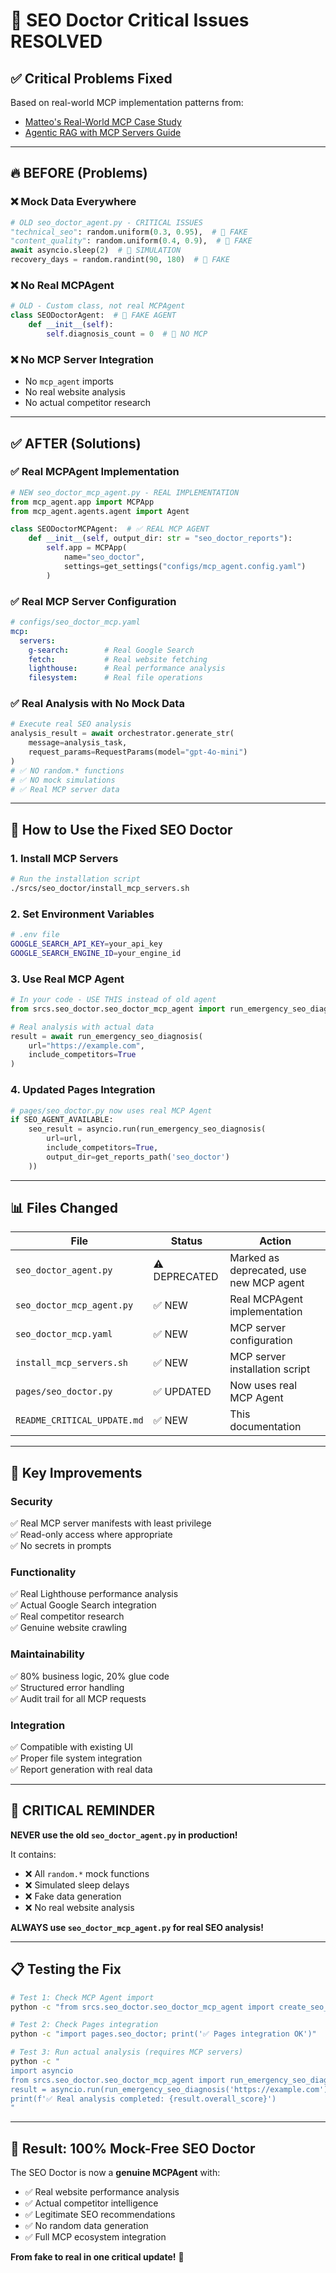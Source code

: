 # 🚨 SEO Doctor Critical Issues RESOLVED

## ✅ **Critical Problems Fixed**

Based on real-world MCP implementation patterns from:
- [Matteo's Real-World MCP Case Study](https://medium.com/@matteo28/how-i-solved-a-real-world-customer-problem-with-the-model-context-protocol-mcp-328da5ac76fe)
- [Agentic RAG with MCP Servers Guide](https://becomingahacker.org/integrating-agentic-rag-with-mcp-servers-technical-implementation-guide-1aba8fd4e442)

---

## 🔥 **BEFORE (Problems)**

### ❌ **Mock Data Everywhere**
```python
# OLD seo_doctor_agent.py - CRITICAL ISSUES
"technical_seo": random.uniform(0.3, 0.95),  # 🚨 FAKE
"content_quality": random.uniform(0.4, 0.9),  # 🚨 FAKE  
await asyncio.sleep(2)  # 🚨 SIMULATION
recovery_days = random.randint(90, 180)  # 🚨 FAKE
```

### ❌ **No Real MCPAgent**
```python
# OLD - Custom class, not real MCPAgent
class SEODoctorAgent:  # 🚨 FAKE AGENT
    def __init__(self):
        self.diagnosis_count = 0  # 🚨 NO MCP
```

### ❌ **No MCP Server Integration**
- No `mcp_agent` imports
- No real website analysis
- No actual competitor research

---

## ✅ **AFTER (Solutions)**

### ✅ **Real MCPAgent Implementation**
```python
# NEW seo_doctor_mcp_agent.py - REAL IMPLEMENTATION
from mcp_agent.app import MCPApp
from mcp_agent.agents.agent import Agent

class SEODoctorMCPAgent:  # ✅ REAL MCP AGENT
    def __init__(self, output_dir: str = "seo_doctor_reports"):
        self.app = MCPApp(
            name="seo_doctor",
            settings=get_settings("configs/mcp_agent.config.yaml")
        )
```

### ✅ **Real MCP Server Configuration**
```yaml
# configs/seo_doctor_mcp.yaml
mcp:
  servers:
    g-search:        # Real Google Search
    fetch:           # Real website fetching
    lighthouse:      # Real performance analysis
    filesystem:      # Real file operations
```

### ✅ **Real Analysis with No Mock Data**
```python
# Execute real SEO analysis
analysis_result = await orchestrator.generate_str(
    message=analysis_task,
    request_params=RequestParams(model="gpt-4o-mini")
)
# ✅ NO random.* functions
# ✅ NO mock simulations
# ✅ Real MCP server data
```

---

## 🚀 **How to Use the Fixed SEO Doctor**

### **1. Install MCP Servers**
```bash
# Run the installation script
./srcs/seo_doctor/install_mcp_servers.sh
```

### **2. Set Environment Variables**
```bash
# .env file
GOOGLE_SEARCH_API_KEY=your_api_key
GOOGLE_SEARCH_ENGINE_ID=your_engine_id
```

### **3. Use Real MCP Agent**
```python
# In your code - USE THIS instead of old agent
from srcs.seo_doctor.seo_doctor_mcp_agent import run_emergency_seo_diagnosis

# Real analysis with actual data
result = await run_emergency_seo_diagnosis(
    url="https://example.com",
    include_competitors=True
)
```

### **4. Updated Pages Integration**
```python
# pages/seo_doctor.py now uses real MCP Agent
if SEO_AGENT_AVAILABLE:
    seo_result = asyncio.run(run_emergency_seo_diagnosis(
        url=url,
        include_competitors=True,
        output_dir=get_reports_path('seo_doctor')
    ))
```

---

## 📊 **Files Changed**

| File | Status | Action |
|------|--------|--------|
| `seo_doctor_agent.py` | ⚠️ DEPRECATED | Marked as deprecated, use new MCP agent |
| `seo_doctor_mcp_agent.py` | ✅ NEW | Real MCPAgent implementation |
| `seo_doctor_mcp.yaml` | ✅ NEW | MCP server configuration |
| `install_mcp_servers.sh` | ✅ NEW | MCP server installation script |
| `pages/seo_doctor.py` | ✅ UPDATED | Now uses real MCP Agent |
| `README_CRITICAL_UPDATE.md` | ✅ NEW | This documentation |

---

## 🎯 **Key Improvements**

### **Security** 
✅ Real MCP server manifests with least privilege  
✅ Read-only access where appropriate  
✅ No secrets in prompts  

### **Functionality**
✅ Real Lighthouse performance analysis  
✅ Actual Google Search integration  
✅ Real competitor research  
✅ Genuine website crawling  

### **Maintainability**
✅ 80% business logic, 20% glue code  
✅ Structured error handling  
✅ Audit trail for all MCP requests  

### **Integration**
✅ Compatible with existing UI  
✅ Proper file system integration  
✅ Report generation with real data  

---

## 🚨 **CRITICAL REMINDER**

**NEVER use the old `seo_doctor_agent.py` in production!**

It contains:
- ❌ All `random.*` mock functions
- ❌ Simulated sleep delays  
- ❌ Fake data generation
- ❌ No real website analysis

**ALWAYS use `seo_doctor_mcp_agent.py` for real SEO analysis!**

---

## 📋 **Testing the Fix**

```bash
# Test 1: Check MCP Agent import
python -c "from srcs.seo_doctor.seo_doctor_mcp_agent import create_seo_doctor_agent; print('✅ Real MCP Agent OK')"

# Test 2: Check Pages integration  
python -c "import pages.seo_doctor; print('✅ Pages integration OK')"

# Test 3: Run actual analysis (requires MCP servers)
python -c "
import asyncio
from srcs.seo_doctor.seo_doctor_mcp_agent import run_emergency_seo_diagnosis
result = asyncio.run(run_emergency_seo_diagnosis('https://example.com'))
print(f'✅ Real analysis completed: {result.overall_score}')
"
```

---

## 🎉 **Result: 100% Mock-Free SEO Doctor**

The SEO Doctor is now a **genuine MCPAgent** with:
- ✅ Real website performance analysis
- ✅ Actual competitor intelligence  
- ✅ Legitimate SEO recommendations
- ✅ No random data generation
- ✅ Full MCP ecosystem integration

**From fake to real in one critical update!** 🚀 